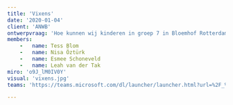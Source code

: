 ```yaml
---
title: 'Vixens'
date: '2020-01-04'
client: 'ANWB'
ontwerpvraag: 'Hoe kunnen wij kinderen in groep 7 in Bloemhof Rotterdam stimuleren in het leren van verkeersregels en -situaties om zo veilig zelfstandig te worden in het verkeer?'
members:
    -   name: Tess Blom
    -   name: Nisa Öztürk
    -   name: Esmee Schoneveld
    -   name: Leah van der Tak
miro: 'o9J_lM0IV0Y'
visual: 'vixens.jpg'
teams: 'https://teams.microsoft.com/dl/launcher/launcher.html?url=%2F_%23%2Fl%2Fchannel%2F19%3A6af407f218e34a04b81bef91b4ca2e1e%40thread.tacv2%2F2C%2520Bounce%3FgroupId%3D9de1bad9-5153-4a55-b11b-d7cad7e67836%26tenantId%3Dca6fbace-7cba-4d53-8681-a06284f7ff46&type=channel&deeplinkId=12a30598-ef77-4e12-a0b1-04eae9dc0619&directDl=true&msLaunch=true&enableMobilePage=true&suppressPrompt=true'

---
```





